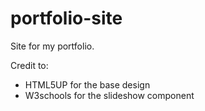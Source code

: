 # portfolio-site
Site for my portfolio.

Credit to:
- HTML5UP for the base design
- W3schools for the slideshow component
